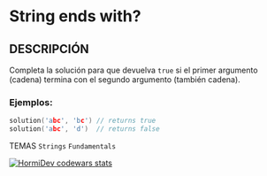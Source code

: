 # String ends with?

## DESCRIPCIÓN
Completa la solución para que devuelva `true` si el primer argumento (cadena) termina con el segundo argumento (también cadena).

### Ejemplos:
```c
solution('abc', 'bc') // returns true
solution('abc', 'd')  // returns false
```
TEMAS
`Strings` `Fundamentals`

<a href="https://www.codewars.com/users/HormiDev"><img src="https://www.codewars.com/users/HormiDev/badges/micro" alt="HormiDev codewars stats"></a>

